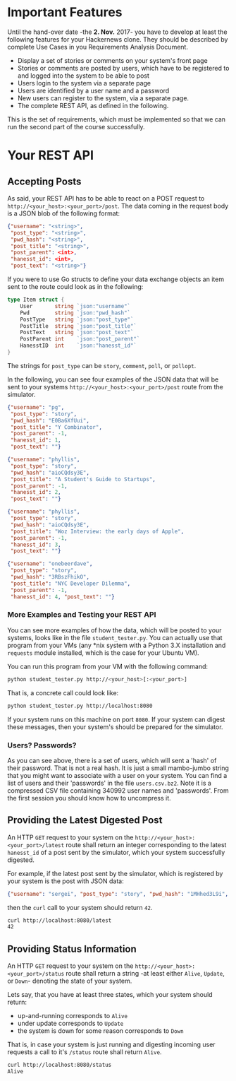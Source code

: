 # Important Features

Until the hand-over date -the **2. Nov.** 2017- you have to develop at least the following features for your Hackernews clone. They should be described by complete Use Cases in you Requirements Analysis Document. 

  * Display a set of stories or comments on your system's front page
  * Stories or comments are posted by users, which have to be registered to and logged into the system to be able to post
  * Users login to the system via a separate page
  * Users are identified by a user name and a password
  * New users can register to the system, via a separate page.
  * The complete REST API, as defined in the following.

This is the set of requirements, which must be implemented so that we can run the second part of the course successfully.


# Your REST API

## Accepting Posts

As said, your REST API has to be able to react on a POST request to `http://<your_host>:<your_port>/post`. The data coming in the request body is a JSON blob of the following format:

```json
{"username": "<string>", 
 "post_type": "<string>", 
 "pwd_hash": "<string>", 
 "post_title": "<string>", 
 "post_parent": <int>, 
 "hanesst_id": <int>, 
 "post_text": "<string>"}
```

If you were to use Go structs to define your data exchange objects an item sent to the route could look as in the following:

```Go
type Item struct {
    User       string `json:"username"`
    Pwd        string `json:"pwd_hash"`
    PostType   string `json:"post_type"`
    PostTitle  string `json:"post_title"`
    PostText   string `json:"post_text"`
    PostParent int    `json:"post_parent"`
    HanesstID  int    `json:"hanesst_id"`
}
```

The strings for `post_type` can be `story`, `comment`, `poll`, or `pollopt`.

In the following, you can see four examples of the JSON data that will be sent to your systems `http://<your_host>:<your_port>/post` route from the simulator.

```json
{"username": "pg", 
 "post_type": "story", 
 "pwd_hash": "E0Ba6XfUui", 
 "post_title": "Y Combinator", 
 "post_parent": -1, 
 "hanesst_id": 1, 
 "post_text": ""}
```

```json
{"username": "phyllis", 
 "post_type": "story", 
 "pwd_hash": "aioCQdsy3E", 
 "post_title": "A Student's Guide to Startups", 
 "post_parent": -1, 
 "hanesst_id": 2, 
 "post_text": ""}
```

```json
{"username": "phyllis", 
 "post_type": "story", 
 "pwd_hash": "aioCQdsy3E", 
 "post_title": "Woz Interview: the early days of Apple", 
 "post_parent": -1, 
 "hanesst_id": 3, 
 "post_text": ""}
```

```json
{"username": "onebeerdave", 
 "post_type": "story", 
 "pwd_hash": "3RBszFhikO", 
 "post_title": "NYC Developer Dilemma", 
 "post_parent": -1, 
 "hanesst_id": 4, "post_text": ""}
```


### More Examples and Testing your REST API

You can see more examples of how the data, which will be posted to your systems, looks like in the file `student_tester.py`. You can actually use that program from your VMs (any \*nix system with a Python 3.X installation and `requests` module installed, which is the case for your Ubuntu VM).

You can run this program from your VM with the following command:

```bash
python student_tester.py http://<your_host>[:<your_port>]
```

That is, a concrete call could look like:

```bash
python student_tester.py http://localhost:8080
```

If your system runs on this machine on port `8080`. If your system can digest these messages, then your system's should be prepared for the simulator.


### Users? Passwords?

As you can see above, there is a set of users, which will sent a 'hash' of their password. That is not a real hash. It is just a small mambo-jumbo string that you might want to associate with a user on your system. You can find a list of users and their 'passwords' in the file `users.csv.bz2`. Note it is a compressed CSV file containing 340992 user names and 'passwords'. From the first session you should know how to uncompress it.




## Providing the Latest Digested Post

An HTTP `GET` request to your system on the `http://<your_host>:<your_port>/latest` route shall return an integer corresponding to the latest `hanesst_id` of a post sent by the simulator, which your system successfully digested.

For example, if the latest post sent by the simulator, which is registered by your system is the post with JSON data:

```json
{"username": "sergei", "post_type": "story", "pwd_hash": "1MHhed3L9i", "post_title": "An alternative to VC: &#34;Selling In&#34;", "post_parent": -1, "hanesst_id": 42, "post_text": ""}
```

then the `curl` call to your system should return `42`.

```bash
curl http://localhost:8080/latest
42
```


## Providing Status Information

An HTTP `GET` request to your system on the `http://<your_host>:<your_port>/status` route shall return a string -at least either `Alive`, `Update`, or `Down`- denoting the state of your system.

Lets say, that you have at least three states, which your system should return:

  * up-and-running corresponds to `Alive`
  * under update corresponds to `Update`
  * the system is down for some reason corresponds to `Down`


That is, in case your system is just running and digesting incoming user requests a call to it's `/status` route shall return `Alive`.

```bash
curl http://localhost:8080/status
Alive
```

